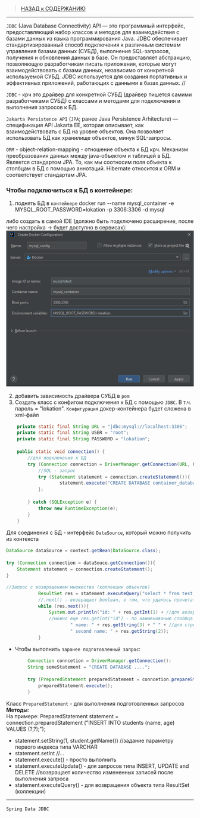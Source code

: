 > [НАЗАД к СОДЕРЖАНИЮ](README.md)

---

`JDBC` (Java Database Connectivity) API — это программный интерфейс, предоставляющий набор классов и
методов для взаимодействия с базами данных из языка программирования Java. JDBC обеспечивает
стандартизированный способ подключения к различным системам управления базами данных (СУБД),
выполнения SQL-запросов, получения и обновления данных в базе. Он предоставляет абстракцию,
позволяющую разработчикам писать приложения, которые могут взаимодействовать с базами данных,
независимо от конкретной используемой СУБД. JDBC используется для создания портативных и
эффективных приложений, работающих с данными в базах данных. //

`JDBC` - крч это драйвер для конкретной СУБД (драйвер пишется самими разработчиками СУБД) c классами и методами для подключения и выполнения запросов к БД.

`Jakarta Persistence API` (`JPA`; ранее Java Persistence Arhitecture) — спецификация API Jakarta EE, которая описывает, как взаимодействовать с БД на уровне объектов. Она позволяет использовать БД как хранилище объектов, минуя SQL-запросы.   

`ORM` - object-relation-mapping - отношение объекта к БД крч. Механизм преобразования данных между java-объектом и таблицей в БД. Является стандартом JPA. То, как мы соотносим поля объекта к столбцам в БД с помощью аннотаций. Hibernate относится к ORM и соответствует стандартам JPA.


###  Чтобы подключиться к БД в контейнере:

1. поднять БД в `контейнере`
docker run --name mysql_container -e MYSQL_ROOT_PASSWORD=lokation -p 3306:3306  -d mysql

либо создать в самой IDE (должно быть подключено расширение, после чего настройка -> будет доступно в сервисах):
![docker_creating](images/docker_container_IDE_creating.png)

2. добавить зависимость драйвера СУБД в `pom`
3. Создать класс с конфигом подключения к БД с помощью `JDBC`. В т.ч. пароль = "lokation". `Конфигурация` докер-контейнера будет сложена в xml-файл

```java
    private static final String URL = "jdbc:mysql://localhost:3306";
    private static final String USER = "root";
    private static final String PASSWORD = "lokation";

    public static void connection() {
        //для подключения к БД
        try (Connection connection = DriverManager.getConnection(URL, USER, PASSWORD)) {
            //SQL - запрос
            try (Statement statement = connection.createStatement()){
                    statement.execute("CREATE DATABASE container_database");
            };

        } catch (SQLException e) {
            throw new RuntimeException(e);
        }
    }
```

Для соединения с БД - интерфейс `DataSource`, который можно получить из контекста  

```java
DataSource dataSource = context.getBean(DataSource.class);

try (Connection connection = dataSouce.getConnection()){
    Statement statement = connection.createStatement();
}
```


```java
//Запрос с возвращением множества (коллекции объектов)
            ResultSet res = statement.executeQuery("select * from test;");
            //.next() - возвращает boolean, о том, что удалось прочетать очередную запись из таблицы
            while (res.next()){
                System.out.println("id: " + res.getInt(1) + //для возвращения интовых значений из таблицы (номер столбца)
                //можно еще res.getInt("id") - по наименованию столбца
                        " name: " + res.getString(3) + " " + //для стринговых значений
                        " second name: " + res.getString(2));
            }
```

* Чтобы выполнить `заранее подготовленный запрос`:  
```java
        Connection conncetion = DriverManager.getConnection();
        String someStatement = "CREATE DATABASE ....";

        try (PreparedStatement preparedStatement = conncetion.prepareStatement(someStatement)){
            preparedStatement.execute();
        }
```
        
Класс `PreparedStatement` - для выполнения подготовленных запросов
**Методы**:  
На примере: PreparedStatement statement = connection.preparedStatement
("INSERT INTO students (name, age) VALUES (?,?);");
- statement.setString(1, student.getName()) //задание параметру первого индекса типа VARCHAR
- statement.setInt //...
- statement.execute() - просто выполнить
- statement.executeUpdate() - для запросов типа INSERT, UPDATE and DELETE //возвращает количество измененных записей после выполнения запроса
- statement.executeQuery() - для возвращения объекта типа ResultSet (коллекции)

---

`Spring Data JDBC`  

